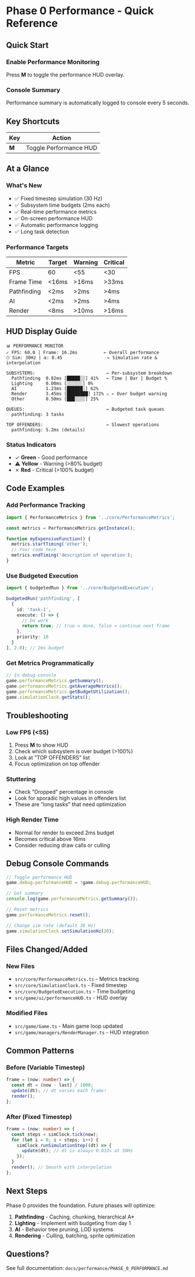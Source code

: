 # Phase 0 Performance - Quick Reference

## Quick Start

### Enable Performance Monitoring

Press **M** to toggle the performance HUD overlay.

### Console Summary

Performance summary is automatically logged to console every 5 seconds.

## Key Shortcuts

| Key | Action |
|-----|--------|
| **M** | Toggle Performance HUD |

## At a Glance

### What's New

- ✅ Fixed timestep simulation (30 Hz)
- ✅ Subsystem time budgets (2ms each)
- ✅ Real-time performance metrics
- ✅ On-screen performance HUD
- ✅ Automatic performance logging
- ✅ Long task detection

### Performance Targets

| Metric | Target | Warning | Critical |
|--------|--------|---------|----------|
| FPS | 60 | <55 | <30 |
| Frame Time | <16ms | >16ms | >33ms |
| Pathfinding | <2ms | >2ms | >4ms |
| AI | <2ms | >2ms | >4ms |
| Render | <8ms | >10ms | >16ms |

## HUD Display Guide

```text
📊 PERFORMANCE MONITOR
✓ FPS: 60.0 | Frame: 16.2ms          ← Overall performance
⏱ Sim: 30Hz | α: 0.45                 ← Simulation rate & interpolation

SUBSYSTEMS:                           ← Per-subsystem breakdown
  Pathfinding  0.82ms [█████░░] 41%   ← Time | Bar | Budget %
  Lighting     0.00ms [░░░░░░] 0%
  AI           1.23ms [██████░] 62%
  Render       3.45ms [████████] 172% ⚠ ← Over budget warning
  Other        0.50ms [███░░░░] 25%

QUEUES:                               ← Budgeted task queues
  pathfinding: 3 tasks

TOP OFFENDERS:                        ← Slowest operations
  pathfinding: 5.2ms (details)
```

### Status Indicators

- ✓ **Green** - Good performance
- ⚠ **Yellow** - Warning (>80% budget)
- ✗ **Red** - Critical (>100% budget)

## Code Examples

### Add Performance Tracking

```typescript
import { PerformanceMetrics } from '../core/PerformanceMetrics';

const metrics = PerformanceMetrics.getInstance();

function myExpensiveFunction() {
  metrics.startTiming('other');
  // Your code here
  metrics.endTiming('description of operation');
}
```

### Use Budgeted Execution

```typescript
import { budgetedRun } from '../core/BudgetedExecution';

budgetedRun('pathfinding', [
  {
    id: 'task-1',
    execute: () => {
      // Do work
      return true; // true = done, false = continue next frame
    },
    priority: 10
  }
], 2.0); // 2ms budget
```

### Get Metrics Programmatically

```typescript
// In debug console
game.performanceMetrics.getSummary();
game.performanceMetrics.getAverageMetrics();
game.performanceMetrics.getBudgetUtilization();
game.simulationClock.getStats();
```

## Troubleshooting

### Low FPS (<55)

1. Press **M** to show HUD
2. Check which subsystem is over budget (>100%)
3. Look at "TOP OFFENDERS" list
4. Focus optimization on top offender

### Stuttering

- Check "Dropped" percentage in console
- Look for sporadic high values in offenders list
- These are "long tasks" that need optimization

### High Render Time

- Normal for render to exceed 2ms budget
- Becomes critical above 16ms
- Consider reducing draw calls or culling

## Debug Console Commands

```javascript
// Toggle performance HUD
game.debug.performanceHUD = !game.debug.performanceHUD;

// Get summary
console.log(game.performanceMetrics.getSummary());

// Reset metrics
game.performanceMetrics.reset();

// Change sim rate (default 30 Hz)
game.simulationClock.setSimulationHz(20);
```

## Files Changed/Added

### New Files

- `src/core/PerformanceMetrics.ts` - Metrics tracking
- `src/core/SimulationClock.ts` - Fixed timestep
- `src/core/BudgetedExecution.ts` - Time budgeting
- `src/game/ui/performanceHUD.ts` - HUD overlay

### Modified Files

- `src/game/Game.ts` - Main game loop updated
- `src/game/managers/RenderManager.ts` - HUD integration

## Common Patterns

### Before (Variable Timestep)

```typescript
frame = (now: number) => {
  const dt = (now - last) / 1000;
  update(dt); // dt varies each frame!
  render();
};
```

### After (Fixed Timestep)

```typescript
frame = (now: number) => {
  const steps = simClock.tick(now);
  for (let i = 0; i < steps; i++) {
    simClock.runSimulationStep((dt) => {
      update(dt); // dt is always 0.033s at 30Hz
    });
  }
  render(); // Smooth with interpolation
};
```

## Next Steps

Phase 0 provides the foundation. Future phases will optimize:

1. **Pathfinding** - Caching, chunking, hierarchical A*
2. **Lighting** - Implement with budgeting from day 1
3. **AI** - Behavior tree pruning, LOD systems
4. **Rendering** - Culling, batching, sprite optimization

## Questions?

See full documentation: `docs/performance/PHASE_0_PERFORMANCE.md`
